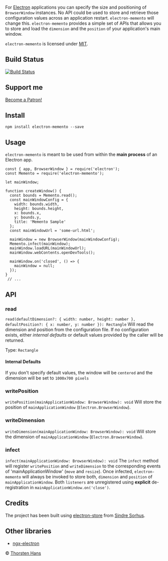 For [Electron](https://electronjs.org/) applications you can specify the size and positioning of `BrowserWindow` instances. No API could be used to store and retrieve those configuration values across an application restart. `electron-memento` will change this. `electron-memento` provides a simple set of APIs that allows you to store and load the `dimension` and the `position` of your application's main window.

`electron-memento` is licensed under [MIT](./LICENSE).

## Build Status

[![Build Status](https://dev.azure.com/thns/electron-memento/_apis/build/status/ThorstenHans.electron-memento?branchName=master)](https://dev.azure.com/thns/electron-memento/_build/latest?definitionId=3?branchName=master)

## Support me
<a href="https://www.patreon.com/bePatron?u=16380186" data-patreon-widget-type="become-patron-button">Become a Patron!</a><script async src="https://c6.patreon.com/becomePatronButton.bundle.js"></script>

## Install
```
npm install electron-memento --save
```

## Usage

`electron-memento` is meant to be used from within the **main process** of an Electron app. 

```
const { app, BrowserWindow } = require('electron');
const Memento = require('electron-memento');

let mainWindow;

function createWindow() {
  const bounds = Memento.read();
  const mainWindowConfig = {
    width: bounds.width,
    height: bounds.height,
    x: bounds.x,
    y: bounds.y,
    title: 'Memento Sample'
  };
  const mainWindowUrl = 'some-url.html';

  mainWindow = new BrowserWindow(mainWindowConfig);
  Memento.infect(mainWindow);
  mainWindow.loadURL(mainWindowUrl);
  mainWindow.webContents.openDevTools();

  mainWindow.on('closed', () => {
    mainWindow = null;
  });
}
 // ...
```

## API

### read

`read(defaultDimension?: { width: number, height: number }, defaultPosition?: { x: number, y: number }): Rectangle`
Will read the dimension and position from the configuration file. If no configuration exists, either *internal defaults* or default values provided by the caller will be returned.

Type: `Rectangle`

#### Internal Defaults
If you don't specify default values, the window will be `centered` and the dimension will be set to `1000x700 pixels`

### writePosition

`writePosition(mainApplicationWindow: BrowserWindow): void`
Will store the position of `mainApplicationWindow` (`Electron.BrowserWindow`).

### writeDimension

`writeDimension(mainApplicationWindow: BrowserWindow): void`
Will store the dimension of `mainApplicationWindow` (`Electron.BrowserWindow`).

### infect
`infect(mainApplicationWindow: BrowserWindow): void`
The `infect` method will register `writePosition` and `writeDimension` to the corresponding events of 'mainApplicationWindow' (`move` and `resize`). Once infected, `electron-memento` will always be invoked to store both,
`dimension` and `position` of `mainApplicationWindow`. Both `listeners` are unregistered using **explicit** de-registration in `mainApplicationWindow.on('close')`.

## Credits

The project has been built using [electron-store](https://github.com/sindresorhus/electron-store) from [Sindre Sorhus](https://github.com/sindresorhus).

## Other libraries

* [ngx-electron](https://github.com/ThorstenHans/ngx-electron)

&copy; [Thorsten Hans](https://thorsten-hans.com)

